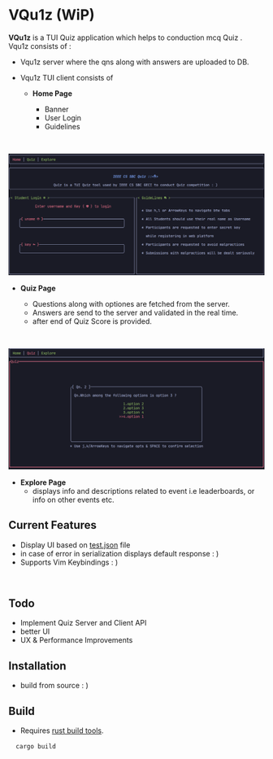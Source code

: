 # VQu1z (WiP)

**VQu1z** 
 is a TUI Quiz application which helps to conduction mcq Quiz . 
<br>
Vqu1z consists of : 
-  Vqu1z server where the qns along with answers are uploaded to DB.
- Vqu1z TUI client consists of  

    - **Home Page**

        - Banner
        - User Login
        - Guidelines
<br>

![Home](assets/vq_1.png)

- **Quiz Page**

	- Questions along with optiones are fetched from the server.
	- Answers are send to the server and validated in the real time.
    - after end of Quiz Score is provided.
<br>

![Quiz](assets/vq_2.png)

- **Explore Page**
    - displays info and descriptions related to event i.e leaderboards, or info on other events etc.

## Current Features
- Display UI based on [test.json](/test.json)  file
- in case of error in serialization displays default response : )
- Supports Vim Keybindings : )
<br>

## Todo

- Implement Quiz Server  and Client API
- better UI
- UX & Performance Improvements

## Installation
 - build from source : ) 

## Build   
- Requires [rust build tools](https://www.rust-lang.org/tools/install).

```bash
  cargo build
```

